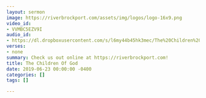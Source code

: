 ```yaml
---
layout: sermon
image: https://riverbrockport.com/assets/img/logos/logo-16x9.png
video_id:
- VVMBC5EZV9I
audio_id:
- https://dl.dropboxusercontent.com/s/l6my44b45hk3mec/The%20Children%20Of%20God.mp3?dl=0
verses:
- none
summary: Check us out online at https://riverbrockport.com!
title: The Children Of God
date: 2019-06-23 00:00:00 -0400
categories: []
tags: []

---
```

